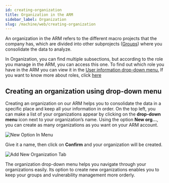 ```yaml
---
id: creating-organization
title: Organization in the ARM
sidebar_label: Organization
slug: /machine/web/creating-organization
---
```


An organization in the ARM refers
to the different macro projects
that the company has,
which are divided into other subprojects
([Groups](/machine/web/groups/))
where you consolidate the
data to analyze.

In Organization,
you can find multiple subsections,
but according to the
role you manage in the ARM,
you can access this one.
To find out which role you
have in the ARM you can
view it in the
[User information drop-down menu.](/machine/web/user)
If you want to know more about roles,
click [here](/machine/web/groups/roles/)

## Creating an organization using drop-down menu

Creating an organization on
our ARM helps you to consolidate
the data in a specific place and
keep all your information in order.
On the top left, you can make a
list of your organizations appear
by clicking on the **drop-down menu**
icon next to your organization’s name.
Using the option **New org…**, you can
create as many organizations as you
want on your ARM account.

![New Option In Menu](https://res.cloudinary.com/fluid-attacks/image/upload/v1645711057/docs/web/web_asm_new_ddmenu.png)

Give it a name, then click on **Confirm**
and your organization will be
created.

![Add New Organization Tab](https://res.cloudinary.com/fluid-attacks/image/upload/v1664803645/docs/web/add_new_org.png)

The organization drop-down menu
helps you navigate through your
organizations easily.
Its option to create new organizations
enables you to keep your groups
and vulnerability management more
orderly.

